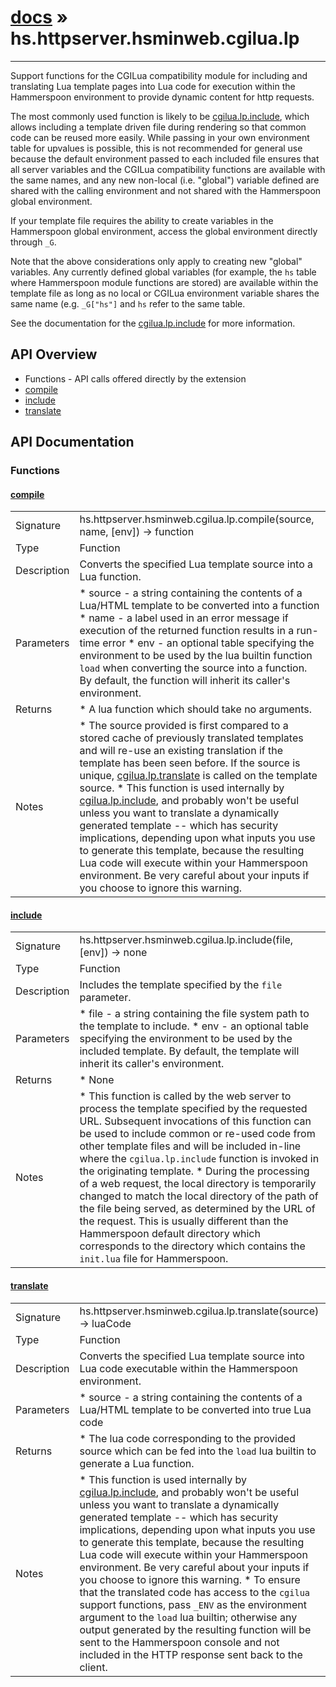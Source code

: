# [docs](index.md) » hs.httpserver.hsminweb.cgilua.lp
---

Support functions for the CGILua compatibility module for including and translating Lua template pages into Lua code for execution within the Hammerspoon environment to provide dynamic content for http requests.

The most commonly used function is likely to be [cgilua.lp.include](#include), which allows including a template driven file during rendering so that common code can be reused more easily.  While passing in your own environment table for upvalues is possible, this is not recommended for general use because the default environment passed to each included file ensures that all server variables and the CGILua compatibility functions are available with the same names, and any new non-local (i.e. "global") variable defined are shared with the calling environment and not shared with the Hammerspoon global environment.

If your template file requires the ability to create variables in the Hammerspoon global environment, access the global environment directly through `_G`.

Note that the above considerations only apply to creating new "global" variables.  Any currently defined global variables (for example, the `hs` table where Hammerspoon module functions are stored) are available within the template file as long as no local or CGILua environment variable shares the same name (e.g. `_G["hs"]` and `hs` refer to the same table.

See the documentation for the [cgilua.lp.include](#include) for more information.

## API Overview
* Functions - API calls offered directly by the extension
 * [compile](#compile)
 * [include](#include)
 * [translate](#translate)

## API Documentation
### Functions

#### [compile](#compile)
|             |                 |
| ------------|-----------------|
| Signature   | hs.httpserver.hsminweb.cgilua.lp.compile(source, name, [env]) -> function  |
| Type        | Function |
| Description | Converts the specified Lua template source into a Lua function. |
| Parameters |  * source - a string containing the contents of a Lua/HTML template to be converted into a function * name   - a label used in an error message if execution of the returned function results in a run-time error * env    - an optional table specifying the environment to be used by the lua builtin function `load` when converting the source into a function.  By default, the function will inherit its caller's environment. |
| Returns |  * A lua function which should take no arguments. |
| Notes |  * The source provided is first compared to a stored cache of previously translated templates and will re-use an existing translation if the template has been seen before.  If the source is unique, [cgilua.lp.translate](#translate) is called on the template source. * This function is used internally by [cgilua.lp.include](#include), and probably won't be useful unless you want to translate a dynamically generated template -- which has security implications, depending upon what inputs you use to generate this template, because the resulting Lua code will execute within your Hammerspoon environment.  Be very careful about your inputs if you choose to ignore this warning.

#### [include](#include)
|             |                 |
| ------------|-----------------|
| Signature   | hs.httpserver.hsminweb.cgilua.lp.include(file, [env]) -> none  |
| Type        | Function |
| Description | Includes the template specified by the `file` parameter. |
| Parameters |  * file - a string containing the file system path to the template to include. * env  - an optional table specifying the environment to be used by the included template.  By default, the template will inherit its caller's environment. |
| Returns |  * None |
| Notes | * This function is called by the web server to process the template specified by the requested URL.  Subsequent invocations of this function can be used to include common or re-used code from other template files and will be included in-line where the `cgilua.lp.include` function is invoked in the originating template. * During the processing of a web request, the local directory is temporarily changed to match the local directory of the path of the file being served, as determined by the URL of the request.  This is usually different than the Hammerspoon default directory which corresponds to the directory which contains the `init.lua` file for Hammerspoon.

#### [translate](#translate)
|             |                 |
| ------------|-----------------|
| Signature   | hs.httpserver.hsminweb.cgilua.lp.translate(source) -> luaCode  |
| Type        | Function |
| Description | Converts the specified Lua template source into Lua code executable within the Hammerspoon environment. |
| Parameters |  * source - a string containing the contents of a Lua/HTML template to be converted into true Lua code |
| Returns |  * The lua code corresponding to the provided source which can be fed into the `load` lua builtin to generate a Lua function. |
| Notes |  * This function is used internally by [cgilua.lp.include](#include), and probably won't be useful unless you want to translate a dynamically generated template -- which has security implications, depending upon what inputs you use to generate this template, because the resulting Lua code will execute within your Hammerspoon environment.  Be very careful about your inputs if you choose to ignore this warning. * To ensure that the translated code has access to the `cgilua` support functions, pass `_ENV` as the environment argument to the `load` lua builtin; otherwise any output generated by the resulting function will be sent to the Hammerspoon console and not included in the HTTP response sent back to the client. |
